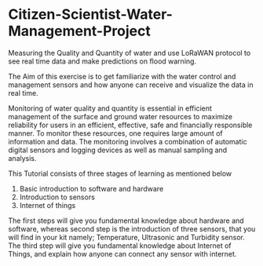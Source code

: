 # Citizen-Scientist-Water-Management-Project

Measuring the Quality and Quantity of water and use LoRaWAN protocol to see real time data and make predictions on flood warning.

The Aim of this exercise is to get familiarize with the water control and management sensors and how anyone can receive and visualize the data in real time.


Monitoring of water quality and quantity is essential in efficient management of the surface and ground water resources to maximize reliability for users in an efficient, effective, safe and financially responsible manner. To monitor these resources, one requires large amount of information and data. The monitoring involves a combination of automatic digital sensors and logging devices as well as manual sampling and analysis.

This Tutorial consists of three stages of learning as mentioned below
1. Basic introduction to software and hardware
2. Introduction to sensors
3. Internet of things

The first steps will give you fundamental knowledge about hardware and software, whereas second step is the introduction of three sensors, that you will find in your kit namely; Temperature, Ultrasonic and Turbidity sensor. The third step will give you fundamental knowledge about Internet of Things, and explain how anyone can connect any sensor with internet.
